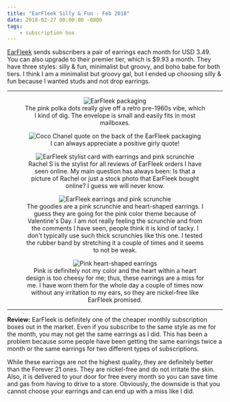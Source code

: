 ```yaml
---
title: "EarFleek Silly & Fun - Feb 2018"
date: 2018-02-27 00:00:00 -0800
tags:
    - subscription box
---
```


[EarFleek](http://www.earfleek.com/) sends subscribers a pair of earrings each month for USD 3.49. You can also upgrade to their premier tier, which is $9.93 a month. They have three styles: silly & fun, minimalist but groovy, and boho babe for both tiers. I think I am a minimalist but groovy gal, but I ended up choosing silly & fun because I wanted studs and not drop earrings.

---

<figure style="text-align:center;">
<img src="https://i.imgur.com/Uhn9r6X.jpg" alt="EarFleek packaging" />
<figcaption>The pink polka dots really give off a retro pre-1960s vibe, which I kind of dig. The envelope is small and easily fits in most mailboxes.</figcaption>
</figure>

<figure style="text-align:center;">
<img src="https://i.imgur.com/cFhxqni.jpg" alt="Coco Chanel quote on the back of the EarFleek packaging" />
<figcaption>I can always appreciate a positive girly quote!</figcaption>
</figure>

<figure style="text-align:center;">
<img src="https://i.imgur.com/fTAG2Ux.jpg" alt="EarFleek stylist card with earrings and pink scrunchie" />
<figcaption>Rachel S is the stylist for all reviews of EarFleek orders I have seen online. My main question has always been: Is that a picture of Rachel or just a stock photo that EarFleek bought online? I guess we will never know.</figcaption>
</figure>

<figure style="text-align:center;">
<img src="https://i.imgur.com/c7j2cnX.jpg" alt="EarFleek earrings and pink scrunchie" />
<figcaption>The goodies are a pink scrunchie and heart-shaped earrings. I guess they are going for the pink color theme because of Valentine's Day. I am not really feeling the scrunchie and from the comments I have seen, people think it is kind of tacky. I don't typically use such thick scrunchies like this one. I tested the rubber band by stretching it a couple of times and it seems to not be weak.</figcaption>
</figure>

<figure style="text-align:center;">
<img src="https://i.imgur.com/fdz4VdZ.jpg" alt="Pink heart-shaped earrings" />
<figcaption>Pink is definitely not my color and the heart within a heart design is too cheesy for me; thus, these earrings are a miss for me. I have worn them for the whole day a couple of times now without any irritation to my ears, so they are nickel-free like EarFleek promised.</figcaption>
</figure>

---

**Review:** EarFleek is definitely one of the cheaper monthly subscription boxes out in the market. Even if you subscribe to the same style as me for the month, you may not get the same earrings as I did. This has been a problem because some people have been getting the same earrings twice a month or the same earrings for two different types of subscriptions.

While these earrings are not the highest quality, they are definitely better than the Forever 21 ones. They are nickel-free and do not irritate the skin. Also, it is delivered to your door for free every month so you can save time and gas from having to drive to a store. Obviously, the downside is that you cannot choose your earrings and can end up with a miss like I did.

